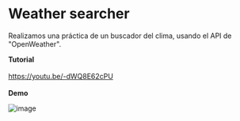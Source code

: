 # Weather searcher
Realizamos una práctica de un buscador del clima, usando el API de "OpenWeather".

**Tutorial**
<br/><br/>
https://youtu.be/-dWQ8E62cPU
<br/><br/>
**Demo**

![image](https://res.cloudinary.com/dqd5x0s7w/image/upload/v1666836929/github/appClima-1_xvwcwy.png)
